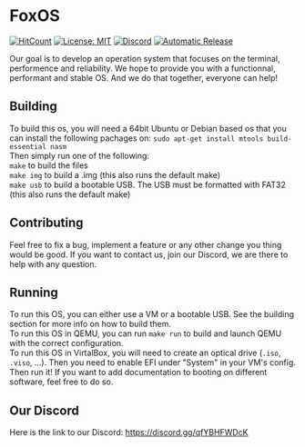 # FoxOS
[![HitCount](http://hits.dwyl.com/TheUltimateFoxOS/FoxOS.svg)](http://hits.dwyl.com/TheUltimateFoxOS/FoxOS)
[![License: MIT](https://img.shields.io/badge/license-MIT-blue.svg)](LICENSE)
[![Discord](https://img.shields.io/discord/810910573864550410.svg?color=%237289da&label=discord)](https://discord.gg/qfYBHFWDcK)
[![Automatic Release](https://github.com/TheUltimateFoxOS/FoxOS/actions/workflows/release.yml/badge.svg)](https://github.com/TheUltimateFoxOS/FoxOS/actions/workflows/release.yml)

Our goal is to develop an operation system that focuses on the terminal, performence and reliability. We hope to provide you with a functionnal, performant and stable OS. And we do that together, everyone can help!

## Building
To build this os, you will need a 64bit Ubuntu or Debian based os that you can install the following pachages on: `sudo apt-get install mtools build-essential nasm`<br>
Then simply run one of the following:<br>
`make` to build the files<br>
`make img` to build a .img (this also runs the default make)<br>
`make usb` to build a bootable USB. The USB must be formatted with FAT32 (this also runs the default make)<br>

## Contributing
Feel free to fix a bug, implement a feature or any other change you thing would be good. If you want to contact us, join our Discord, we are there to help with any question.

## Running
To run this OS, you can either use a VM or a bootable USB. See the building section for more info on how to build them.<br>
To run this OS in QEMU, you can run `make run` to build and launch QEMU with the correct configuration.<br>
To run this OS in VirtalBox, you will need to create an optical drive (`.iso`, `.viso`, ...). Then you need to enable EFI under "System" in your VM's config. Then run it!
If you want to add documentation to booting on different software, feel free to do so.

## Our Discord
Here is the link to our Discord: https://discord.gg/qfYBHFWDcK
